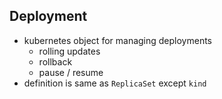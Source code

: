 ## Deployment
* kubernetes object for managing deployments
  * rolling updates
  * rollback
  * pause / resume
* definition is same as `ReplicaSet` except `kind`